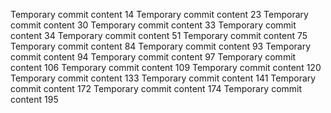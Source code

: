 Temporary commit content 14
Temporary commit content 23
Temporary commit content 30
Temporary commit content 33
Temporary commit content 34
Temporary commit content 51
Temporary commit content 75
Temporary commit content 84
Temporary commit content 93
Temporary commit content 94
Temporary commit content 97
Temporary commit content 106
Temporary commit content 109
Temporary commit content 120
Temporary commit content 133
Temporary commit content 141
Temporary commit content 172
Temporary commit content 174
Temporary commit content 195
